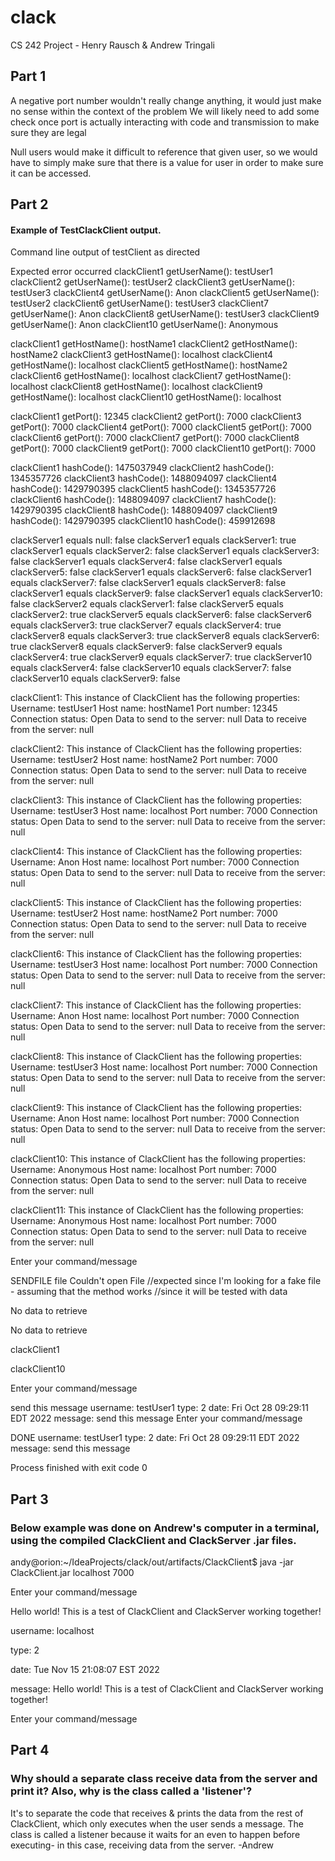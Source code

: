 # clack
 CS 242 Project - Henry Rausch & Andrew Tringali
 
 ## Part 1
A negative port number wouldn't really change anything, it would just make no sense within the context of the problem
We will likely need to add some check once port is actually interacting with code and transmission to make sure they are legal

Null users would make it difficult to reference that given user, so we would have to simply make sure that there is a value for user
in order to make sure it can be accessed.

## Part 2

#### Example of TestClackClient output.

Command line output of testClient as directed

Expected error occurred
clackClient1 getUserName(): testUser1
clackClient2 getUserName(): testUser2
clackClient3 getUserName(): testUser3
clackClient4 getUserName(): Anon
clackClient5 getUserName(): testUser2
clackClient6 getUserName(): testUser3
clackClient7 getUserName(): Anon
clackClient8 getUserName(): testUser3
clackClient9 getUserName(): Anon
clackClient10 getUserName(): Anonymous

clackClient1 getHostName(): hostName1
clackClient2 getHostName(): hostName2
clackClient3 getHostName(): localhost
clackClient4 getHostName(): localhost
clackClient5 getHostName(): hostName2
clackClient6 getHostName(): localhost
clackClient7 getHostName(): localhost
clackClient8 getHostName(): localhost
clackClient9 getHostName(): localhost
clackClient10 getHostName(): localhost

clackClient1 getPort(): 12345
clackClient2 getPort(): 7000
clackClient3 getPort(): 7000
clackClient4 getPort(): 7000
clackClient5 getPort(): 7000
clackClient6 getPort(): 7000
clackClient7 getPort(): 7000
clackClient8 getPort(): 7000
clackClient9 getPort(): 7000
clackClient10 getPort(): 7000

clackClient1 hashCode(): 1475037949
clackClient2 hashCode(): 1345357726
clackClient3 hashCode(): 1488094097
clackClient4 hashCode(): 1429790395
clackClient5 hashCode(): 1345357726
clackClient6 hashCode(): 1488094097
clackClient7 hashCode(): 1429790395
clackClient8 hashCode(): 1488094097
clackClient9 hashCode(): 1429790395
clackClient10 hashCode(): 459912698

clackServer1 equals null: false
clackServer1 equals clackServer1: true
clackServer1 equals clackServer2: false
clackServer1 equals clackServer3: false
clackServer1 equals clackServer4: false
clackServer1 equals clackServer5: false
clackServer1 equals clackServer6: false
clackServer1 equals clackServer7: false
clackServer1 equals clackServer8: false
clackServer1 equals clackServer9: false
clackServer1 equals clackServer10: false
clackServer2 equals clackServer1: false
clackServer5 equals clackServer2: true
clackServer5 equals clackServer6: false
clackServer6 equals clackServer3: true
clackServer7 equals clackServer4: true
clackServer8 equals clackServer3: true
clackServer8 equals clackServer6: true
clackServer8 equals clackServer9: false
clackServer9 equals clackServer4: true
clackServer9 equals clackServer7: true
clackServer10 equals clackServer4: false
clackServer10 equals clackServer7: false
clackServer10 equals clackServer9: false

clackClient1:
This instance of ClackClient has the following properties:
Username: testUser1
Host name: hostName1
Port number: 12345
Connection status: Open
Data to send to the server: null
Data to receive from the server: null

clackClient2:
This instance of ClackClient has the following properties:
Username: testUser2
Host name: hostName2
Port number: 7000
Connection status: Open
Data to send to the server: null
Data to receive from the server: null

clackClient3:
This instance of ClackClient has the following properties:
Username: testUser3
Host name: localhost
Port number: 7000
Connection status: Open
Data to send to the server: null
Data to receive from the server: null

clackClient4:
This instance of ClackClient has the following properties:
Username: Anon
Host name: localhost
Port number: 7000
Connection status: Open
Data to send to the server: null
Data to receive from the server: null

clackClient5:
This instance of ClackClient has the following properties:
Username: testUser2
Host name: hostName2
Port number: 7000
Connection status: Open
Data to send to the server: null
Data to receive from the server: null

clackClient6:
This instance of ClackClient has the following properties:
Username: testUser3
Host name: localhost
Port number: 7000
Connection status: Open
Data to send to the server: null
Data to receive from the server: null

clackClient7:
This instance of ClackClient has the following properties:
Username: Anon
Host name: localhost
Port number: 7000
Connection status: Open
Data to send to the server: null
Data to receive from the server: null

clackClient8:
This instance of ClackClient has the following properties:
Username: testUser3
Host name: localhost
Port number: 7000
Connection status: Open
Data to send to the server: null
Data to receive from the server: null

clackClient9:
This instance of ClackClient has the following properties:
Username: Anon
Host name: localhost
Port number: 7000
Connection status: Open
Data to send to the server: null
Data to receive from the server: null

clackClient10:
This instance of ClackClient has the following properties:
Username: Anonymous
Host name: localhost
Port number: 7000
Connection status: Open
Data to send to the server: null
Data to receive from the server: null

clackClient11:
This instance of ClackClient has the following properties:
Username: Anonymous
Host name: localhost
Port number: 7000
Connection status: Open
Data to send to the server: null
Data to receive from the server: null

Enter your command/message

SENDFILE file
Couldn't open File //expected since I'm looking for a fake file - assuming that the method works
//since it will be tested with data

No data to retrieve

No data to retrieve

clackClient1

clackClient10

Enter your command/message

send this message
username: testUser1
type: 2
date: Fri Oct 28 09:29:11 EDT 2022
message: send this message
Enter your command/message

DONE
username: testUser1
type: 2
date: Fri Oct 28 09:29:11 EDT 2022
message: send this message

Process finished with exit code 0

## Part 3

### Below example was done on Andrew's computer in a terminal, using the compiled ClackClient and ClackServer .jar files. 

andy@orion:~/IdeaProjects/clack/out/artifacts/ClackClient$ java -jar ClackClient.jar localhost 7000 

Enter your command/message 


Hello world! This is a test of ClackClient and ClackServer working together!
 
username: localhost 

type: 2 

date: Tue Nov 15 21:08:07 EST 2022 

message: Hello world! This is a test of ClackClient and ClackServer working together! 

Enter your command/message 

## Part 4

### Why should a separate class receive data from the server and print it? Also, why is the class called a 'listener'?
It's to separate the code that receives & prints the data from the rest of ClackClient, which only executes when the user sends a message. The class is called a listener because it waits for an even to happen before executing- in this case, receiving data from the server. -Andrew
